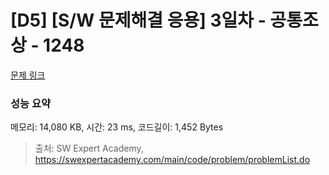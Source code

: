 # [D5] [S/W 문제해결 응용] 3일차 - 공통조상 - 1248 

[문제 링크](https://swexpertacademy.com/main/code/problem/problemDetail.do?contestProbId=AV15PTkqAPYCFAYD) 

### 성능 요약

메모리: 14,080 KB, 시간: 23 ms, 코드길이: 1,452 Bytes



> 출처: SW Expert Academy, https://swexpertacademy.com/main/code/problem/problemList.do